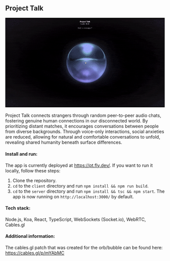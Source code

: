 
## Project Talk

<p align="center">
  <img src="images/demo_snippet_full.gif" />
</p>

Project Talk connects strangers through random peer-to-peer audio chats, fostering genuine human connections in our disconnected world. By prioritizing distant matches, it encourages conversations between people from diverse backgrounds. Through voice-only interactions, social anxieties are reduced, allowing for natural and comfortable conversations to unfold, revealing shared humanity beneath surface differences.

#### Install and run:

The app is currently deployed at https://pt.fly.dev/.
If you want to run it locally, follow these steps:
1. Clone the repository.
2. `cd` to the `client` directory and run `npm install && npm run build`.
3. `cd` to the `server` directory and run `npm install && tsc && npm start`.
The app is now running on `http://localhost:3000/` by default.

#### Tech stack:
Node.js, Koa, React, TypeScript, WebSockets (Socket.io), WebRTC, Cables.gl

#### Additional information:
The cables.gl patch that was created for the orb/bubble can be found here: https://cables.gl/p/mYAbMC
